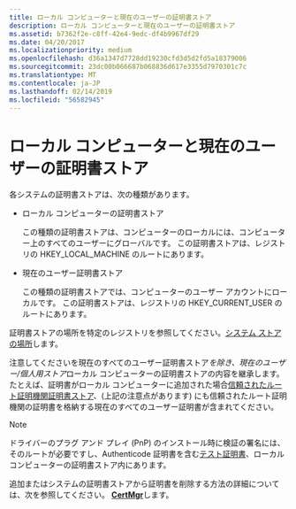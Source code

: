 ```yaml
---
title: ローカル コンピューターと現在のユーザーの証明書ストア
description: ローカル コンピューターと現在のユーザーの証明書ストア
ms.assetid: b7362f2e-c8ff-42e4-9edc-df4b9967df29
ms.date: 04/20/2017
ms.localizationpriority: medium
ms.openlocfilehash: d36a1347d7728dd19230cfd3d5d2fd5a18379006
ms.sourcegitcommit: 23dc00b066687b068836d617e3355d7970301c7c
ms.translationtype: MT
ms.contentlocale: ja-JP
ms.lasthandoff: 02/14/2019
ms.locfileid: "56582945"
---
```

# <a name="local-machine-and-current-user-certificate-stores"></a>ローカル コンピューターと現在のユーザーの証明書ストア


各システムの証明書ストアは、次の種類があります。

* ローカル コンピューターの証明書ストア

    この種類の証明書ストアは、コンピューターのローカルには、コンピューター上のすべてのユーザーにグローバルです。 この証明書ストアは、レジストリの HKEY_LOCAL_MACHINE のルートにあります。

* 現在のユーザー証明書ストア

    この種類の証明書ストアでは、コンピューターのユーザー アカウントにローカルです。 この証明書ストアは、レジストリの HKEY_CURRENT_USER のルートにあります。

証明書ストアの場所を特定のレジストリを参照してください。[システム ストアの場所](https://docs.microsoft.com/windows/desktop/seccrypto/system-store-locations)します。

注意してくださいを現在のすべてのユーザー証明書ストア*を除き、現在のユーザー/個人用ストア*ローカル コンピューターの証明書ストアの内容を継承します。 たとえば、証明書がローカル コンピューターに追加された場合[信頼されたルート証明機関証明書ストア](trusted-root-certification-authorities-certificate-store.md)、(上記の注意点があります) にも信頼されたルート証明機関の証明書を格納する現在のすべてのユーザー証明書が含まれてください。

>[!NOTE]
>ドライバーのプラグ アンド プレイ (PnP) のインストール時に検証の署名には、そのルートが必要ですし、Authenticode 証明書を含む[テスト証明書](test-certificates.md)、ローカル コンピューターの証明書ストア内にあります。

 

追加またはシステムの証明書ストアから証明書を削除する方法の詳細については、次を参照してください。 [ **CertMgr**](https://msdn.microsoft.com/library/windows/hardware/ff543411)します。

 

 





